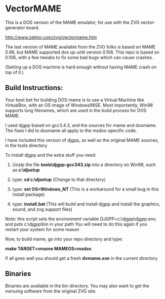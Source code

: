 
# VectorMAME #

This is a DOS version of the MAME emulator, for use with the ZVG vector-generator board.

http://www.zektor.com/zvg/vectormame.htm

The last version of MAME available from the ZVG folks is based on MAME 0.96,
but MAME supported dos up until version 0.106.  This repo is based on 0.106,
with a few tweaks to fix some bad bugs which can cause crashes.

(Setting up a DOS machine is hard enough without having MAME crash on top of it.)

## Build Instructions: ##

Your best bet for building DOS mame is to use a Virtual Machine like VirtualBox, with an OS image of Windows98SE.
Most importantly, Win98 supports long filenames, which are used in the build process for DOS MAME.  

I used djgpp based on gcc3.4.3, and the sources for mame and dosmame.
The fixes I did to dosmame all apply to the msdos-specific code.

I have included this version of djgpp, as well as the original MAME sources, in the tools directory

To install djgpp and the extra stuff you need:

1) Unzip the file **tools\djgpp-gcc343.zip** into a directory on Win98, such as **c:\djsetup**

2) type: **cd c:\djsetup** (Change to that directory)

2) type: **set OS=Windows_NT**  (This is a workaround for a small bug in this install package)
   
3) type: **install.bat** (This will build and install djgpp and install the graphics, sound, and zvg support files)

Note: this script sets the environment variable DJGPP=c:\djgpp\djgpp.env, and puts c:\djgpp\bin in your path
You will need to do this again if you restart your system for some reason

Now, to build mame, go into your repo directory and type: 

**make TARGET=vmame MAMEOS=msdos**

If all goes well you should get a fresh **dvmame.exe** in the current directory

## Binaries ##

Binaries are available in the bin directory.  You may also want to get the menuing software from the original ZVG site.



